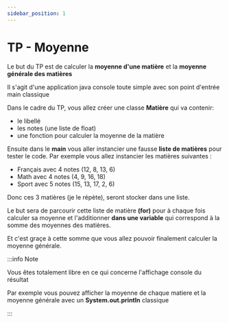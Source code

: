 ```yaml
---
sidebar_position: 1
---
```


# TP - Moyenne

Le but du TP est de calculer la **moyenne d'une matière** et la **moyenne générale des matières**

Il s'agit d'une application java console toute simple avec son point d'entrée main classique

Dans le cadre du TP, vous allez créer une classe **Matière** qui va contenir:
- le libellé 
- les notes (une liste de float)
- une fonction pour calculer la moyenne de la matière

Ensuite dans le **main** vous aller instancier une fausse **liste de matières** pour tester le code.
Par exemple vous allez instancier les matières suivantes :
- Français avec 4 notes (12, 8, 13, 6)
- Math avec 4 notes (4, 9, 16, 18)
- Sport avec 5 notes (15, 13, 17, 2, 6)

Donc ces 3 matières (je le répète), seront stocker dans une liste.

Le but sera de parcourir cette liste de matière **(for)** pour à chaque fois calculer sa moyenne et l'additionner **dans une variable** qui correspond à la somme des moyennes des matières.

Et c'est graçe à cette somme que vous allez pouvoir finalement calculer la moyenne générale.

:::info Note

Vous êtes totalement libre en ce qui concerne l'affichage console du résultat

Par exemple vous pouvez afficher la moyenne de chaque matiere et la moyenne générale avec un **System.out.println** classique

:::


